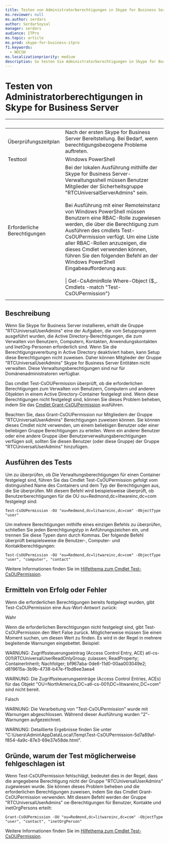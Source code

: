 ```yaml
---
title: Testen von Administratorberechtigungen in Skype for Business Server
ms.reviewer: null
ms.author: serdars
author: SerdarSoysal
manager: serdars
audience: ITPro
ms.topic: article
ms.prod: skype-for-business-itpro
f1.keywords:
  - NOCSH
ms.localizationpriority: medium
description: So testen Sie Administratorberechtigungen in Skype for Business Server
---
```


# <a name="testing-admin-permissions-in-skype-for-business-server"></a>Testen von Administratorberechtigungen in Skype for Business Server

|&nbsp; |&nbsp; |
|--|--|
|Überprüfungszeitplan|Nach der ersten Skype for Business Server Bereitstellung. Bei Bedarf, wenn berechtigungsbezogene Probleme auftreten.|
|Testtool|Windows PowerShell|
|Erforderliche Berechtigungen|Bei der lokalen Ausführung mithilfe der Skype for Business Server-Verwaltungsshell müssen Benutzer Mitglieder der Sicherheitsgruppe "RTCUniversalServerAdmins" sein.<br><br/>Bei Ausführung mit einer Remoteinstanz von Windows PowerShell müssen Benutzern eine RBAC-Rolle zugewiesen werden, die über die Berechtigung zum Ausführen des cmdlets Test-CsOUPermission verfügt. Um eine Liste aller RBAC-Rollen anzuzeigen, die dieses Cmdlet verwenden können, führen Sie den folgenden Befehl an der Windows PowerShell Eingabeaufforderung aus:<br/><br/>\| Get-CsAdminRole Where-Object {$_. Cmdlets -match "Test-CsOUPermission"}|
|||

## <a name="description"></a>Beschreibung

Wenn Sie Skype for Business Server installieren, erhält die Gruppe "RTCUniversalUserAdmins" eine der Aufgaben, die vom Setupprogramm ausgeführt wurden, die Active Directory-Berechtigungen, die zum Verwalten von Benutzern, Computern, Kontakten, Anwendungskontakten und InetOrg-Personen erforderlich sind. Wenn Sie die Berechtigungsvererbung in Active Directory deaktiviert haben, kann Setup diese Berechtigungen nicht zuweisen. Daher können Mitglieder der Gruppe "RTCUniversalUserAdmins" Skype for Business Server Entitäten nicht verwalten. Diese Verwaltungsberechtigungen sind nur für Domänenadministratoren verfügbar. 

Das cmdlet Test-CsOUPermission überprüft, ob die erforderlichen Berechtigungen zum Verwalten von Benutzern, Computern und anderen Objekten in einem Active Directory-Container festgelegt sind. Wenn diese Berechtigungen nicht festgelegt sind, können Sie dieses Problem beheben, indem Sie das [Cmdlet Grant-CsOUPermission](/powershell/module/skype/Grant-CsOUPermission) ausführen. 

Beachten Sie, dass Grant-CsOUPermission nur Mitgliedern der Gruppe "RTCUniversalUserAdmins" Berechtigungen zuweisen können. Sie können dieses Cmdlet nicht verwenden, um einem beliebigen Benutzer oder einer beliebigen Gruppe Berechtigungen zu erteilen. Wenn ein anderer Benutzer oder eine andere Gruppe über Benutzerverwaltungsberechtigungen verfügen soll, sollten Sie diesen Benutzer (oder diese Gruppe) der Gruppe "RTCUniversalUserAdmins" hinzufügen. 


## <a name="running-the-test"></a>Ausführen des Tests

Um zu überprüfen, ob Die Verwaltungsberechtigungen für einen Container festgelegt sind, führen Sie das Cmdlet Test-CsOUPermission gefolgt vom distinguished Name des Containers und dem Typ der Berechtigungen aus, die Sie überprüfen. Mit diesem Befehl wird beispielsweise überprüft, ob Benutzerberechtigungen für die OU ou=Redmond,dc=litwareinc,dc=com festgelegt sind:

`Test-CsOUPermission -OU "ou=Redmond,dc=litwareinc,dc=com" -ObjectType "user"`

Um mehrere Berechtigungen mithilfe eines einzigen Befehls zu überprüfen, schließen Sie jeden Berechtigungstyp in Anführungszeichen ein, und trennen Sie diese Typen dann durch Kommas. Der folgende Befehl überprüft beispielsweise die Benutzer-, Computer- und Kontaktberechtigungen:

`Test-CsOUPermission -OU "ou=Redmond,dc=litwareinc,dc=com" -ObjectType "user", "computer", "contact"`

Weitere Informationen finden Sie im [Hilfethema zum Cmdlet Test-CsOUPermission](/powershell/module/skype/test-csoupermission).

## <a name="determining-success-or-failure"></a>Ermitteln von Erfolg oder Fehler

Wenn die erforderlichen Berechtigungen bereits festgelegt wurden, gibt Test-CsOUPermission eine Aus-Wort-Antwort zurück:

Wahr

Wenn die erforderlichen Berechtigungen nicht festgelegt sind, gibt Test-CsOUPermission den Wert False zurück. Möglicherweise müssen Sie einen Moment suchen, um diesen Wert zu finden. Es wird in der Regel in mehrere begleitende Warnungen eingebettet. Beispiel:

WARNUNG: Zugriffssteuerungseintrag (Access Control Entry, ACE) atl-cs-001\RTCUniversalUserReadOnlyGroup; zulassen; ReadProperty; ContainerInherit; Nachfolger; bf967aba-0de6-11d0-00aa003049e2; d819615a-3b9b-4738-b47e-f1bd8ee3aea4 

WARNUNG: Die Zugriffssteuerungseinträge (Access Control Entries, ACEs) für das Objekt "OU=NorthAmerica,DC=atl-cs-001\DC=litwareinc,DC=com" sind nicht bereit. 

Falsch 

WARNUNG: Die Verarbeitung von "Test-CsOUPermission" wurde mit Warnungen abgeschlossen. Während dieser Ausführung wurden "2"-Warnungen aufgezeichnet. 

WARNUNG: Detaillierte Ergebnisse finden Sie unter "C:\Users\Admin\AppData\Local\Temp\Test-CsOUPermission-5d7a89af-f854-4a9c-87e3-69e37e58de.html". 

## <a name="reasons-why-the-test-might-have-failed"></a>Gründe, warum der Test möglicherweise fehlgeschlagen ist

Wenn Test-CsOUPermission fehlschlägt, bedeutet dies in der Regel, dass die angegebene Berechtigung nicht der Gruppe "RTCUniversalUserAdmins" zugewiesen wurde. Sie können dieses Problem beheben und die erforderlichen Berechtigungen zuweisen, indem Sie das Cmdlet Grant-CsOUPermission verwenden. Mit diesem Befehl werden der Gruppe "RTCUniversalUserAdmins" oe-Berechtigungen für Benutzer, Kontakte und inetOrgPersons erteilt:

`Grant-CsOUPermission -OU "ou=Redmond,dc=litwareinc,dc=com" -ObjectType "user", "contact", "inetOrgPerson"`

Weitere Informationen finden Sie im [Hilfethema zum Cmdlet Test-CsOUPermission](/powershell/module/skype/test-csoupermission).
